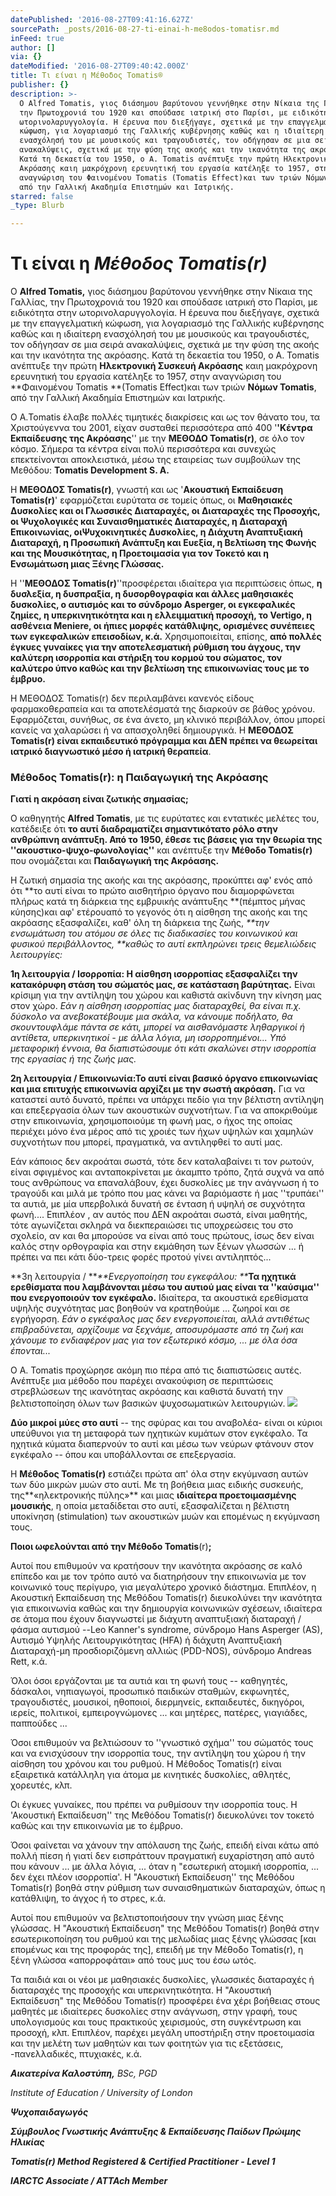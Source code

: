 ```yaml
---
datePublished: '2016-08-27T09:41:16.627Z'
sourcePath: _posts/2016-08-27-ti-einai-h-me8odos-tomatisr.md
inFeed: true
author: []
via: {}
dateModified: '2016-08-27T09:40:42.000Z'
title: Τι είναι η Μέθοδος Tomatis®
publisher: {}
description: >-
  Ο Alfred Tomatis, γιος διάσημου βαρύτονου γεννήθηκε στην Νίκαια της Γαλλίας,
  την Πρωτοχρονιά του 1920 και σπούδασε ιατρική στο Παρίσι, με ειδικότητα στην
  ωτορινολαρυγγολογία. Η έρευνα που διεξήγαγε, σχετικά με την επαγγελματική
  κώφωση, για λογαριασμό της Γαλλικής κυβέρνησης καθώς και η ιδιαίτερη
  ενασχόλησή του με μουσικούς και τραγουδιστές, τον οδήγησαν σε μια σειρά
  ανακαλύψεις, σχετικά με την φύση της ακοής και την ικανότητα της ακρόασης.
  Κατά τη δεκαετία του 1950, ο A. Tomatis ανέπτυξε την πρώτη Ηλεκτρονική Συσκευή
  Ακρόασης καιη μακρόχρονη ερευνητική του εργασία κατέληξε το 1957, στην
  αναγνώριση του Φαινομένου Tomatis (Tomatis Effect)και των τριών Νόμων Tomatis,
  από την Γαλλική Ακαδημία Επιστημών και Ιατρικής.
starred: false
_type: Blurb

---
```

# Τι είναι η _Μέθοδος Tomatis(r)_

Ο **Alfred Tomatis,** γιος διάσημου βαρύτονου γεννήθηκε στην Νίκαια της Γαλλίας, την Πρωτοχρονιά του 1920 και σπούδασε ιατρική στο Παρίσι, με ειδικότητα στην ωτορινολαρυγγολογία. Η έρευνα που διεξήγαγε, σχετικά με την επαγγελματική κώφωση, για λογαριασμό της Γαλλικής κυβέρνησης καθώς και η ιδιαίτερη ενασχόλησή του με μουσικούς και τραγουδιστές, τον οδήγησαν σε μια σειρά ανακαλύψεις, σχετικά με την φύση της ακοής και την ικανότητα της ακρόασης. Κατά τη δεκαετία του 1950, ο A. Tomatis ανέπτυξε την πρώτη **Ηλεκτρονική Συσκευή Ακρόασης** καιη μακρόχρονη ερευνητική του εργασία κατέληξε το 1957, στην αναγνώριση του **Φαινομένου Tomatis **(Tomatis Effect)και των τριών **Νόμων Tomatis**, από την Γαλλική Ακαδημία Επιστημών και Ιατρικής.

Ο Α.Tomatis έλαβε πολλές τιμητικές διακρίσεις και ως τον θάνατο του, τα Χριστούγεννα του 2001, είχαν συσταθεί περισσότερα από 400 '**'Κέντρα Εκπαίδευσης της Ακρόασης**'' με την **ΜΕΘΟΔΟ Tomatis(r)**, σε όλο τον κόσμο. Σήμερα τα κέντρα είναι πολύ περισσότερα και συνεχώς επεκτείνονται αποκλειστικά, μέσω της εταιρείας των συμβούλων της Μεθόδου: **Tomatis Development S. A.**

Η **ΜΕΘΟΔΟΣ Tomatis(r)**, γνωστή και ως '**Ακουστική Εκπαίδευση Tomatis(r)**' εφαρμόζεται ευρύτατα σε τομείς όπως, οι **Μαθησιακές Δυσκολίες και οι Γλωσσικές Διαταραχές, οι Διαταραχές της Προσοχής, οι Ψυχολογικές και Συναισθηματικές Διαταραχές, η Διαταραχή Επικοινωνίας, οιΨυχοκινητικές Δυσκολίες, η Διάχυτη Αναπτυξιακή Διαταραχή, η Προσωπική Ανάπτυξη και Ευεξία, η Βελτίωση της Φωνής και της Μουσικότητας, η Προετοιμασία για τον Τοκετό και η Ενσωμάτωση μιας Ξένης Γλώσσας.**

Η ''**ΜΕΘΟΔΟΣ Tomatis(r)**''προσφέρεται ιδιαίτερα για περιπτώσεις όπως, **η δυσλεξία, η δυσπραξία, η δυσορθογραφία και άλλες μαθησιακές δυσκολίες, ο αυτισμός και το σύνδρομο Asperger, οι εγκεφαλικές ζημίες, η υπερκινητικότητα και η ελλειμματική προσοχή, το Vertigo, η ασθένεια Meniere, οι ήπιες μορφές κατάθλιψης, ορισμένες συνέπειες των εγκεφαλικών επεισοδίων, κ.ά.** Χρησιμοποιείται, επίσης, **από πολλές έγκυες γυναίκες για την αποτελεσματική ρύθμιση του άγχους, την καλύτερη ισορροπία και στήριξη του κορμού του σώματος, τον καλύτερο ύπνο καθώς και την βελτίωση της επικοινωνίας τους με το έμβρυο.**

Η ΜΕΘΟΔΟΣ Tomatis(r) δεν περιλαμβάνει κανενός είδους φαρμακοθεραπεία και τα αποτελέσματά της διαρκούν σε βάθος χρόνου. Εφαρμόζεται, συνήθως, σε ένα άνετο, μη κλινικό περιβάλλον, όπου μπορεί κανείς να χαλαρώσει ή να απασχοληθεί δημιουργικά. Η **ΜΕΘΟΔΟΣ Tomatis(r) είναι εκπαιδευτικό πρόγραμμα και ΔΕΝ πρέπει να θεωρείται ιατρικό διαγνωστικό μέσο ή ιατρική θεραπεία**.

### **Μέθοδος Tomatis(r): η Παιδαγωγική της Ακρόασης**

**Γιατί η ακρόαση είναι ζωτικής σημασίας;**

Ο καθηγητής **Alfred Tomatis**, με τις ευρύτατες και εντατικές μελέτες του, κατέδειξε ότι **το αυτί **διαδραματίζει σημαντικότατο ρόλο στην ανθρώπινη ανάπτυξη. Από το 1950, έθεσε τις βάσεις για την θεωρία της '**'ακουστικο-ψυχο-φωνολογίας''** και ανέπτυξε την **Μέθοδο Tomatis(r)** που ονομάζεται και **Παιδαγωγική της Ακρόασης.**

Η ζωτική σημασία της ακοής και της ακρόασης, προκύπτει αφ' ενός από ότι **το αυτί είναι το πρώτο αισθητήριο όργανο που διαμορφώνεται πλήρως κατά τη διάρκεια της εμβρυικής ανάπτυξης **(πέμπτος μήνας κύησης)και αφ' ετέρουαπό το γεγονός ότι η αίσθηση της ακοής και της ακρόασης εξασφαλίζει, καθ' όλη τη διάρκεια της ζωής, _**την ενσωμάτωση του ατόμου σε όλες τις διαδικασίες του κοινωνικού και φυσικού περιβάλλοντος, **καθώς το αυτί εκπληρώνει τρεις θεμελιώδεις λειτουργίες:_

**1η λειτουργία / Ισορροπία: Η αίσθηση ισορροπίας εξασφαλίζει την κατακόρυφη στάση του σώματός μας, σε κατάσταση βαρύτητας.** Είναι κρίσιμη για την αντίληψη του χώρου και καθιστά ακίνδυνη την κίνηση μας στον χώρο. _Εάν η αίσθηση ισορροπίας μας διαταραχθεί, θα είναι π.χ. δύσκολο να ανεβοκατέβουμε μια σκάλα, να κάνουμε ποδήλατο, θα σκουντουφλάμε πάντα σε κάτι, μπορεί να αισθανόμαστε ληθαργικοί ή αντίθετα, υπερκινητικοί - με άλλα λόγια, μη ισορροπημένοι... Υπό μεταφορική έννοια, θα διαπιστώσουμε ότι κάτι σκαλώνει στην ισορροπία της εργασίας ή της ζωής μας._

**2η λειτουργία / Επικοινωνία:Το αυτί είναι βασικό όργανο επικοινωνίας και μια επιτυχής επικοινωνία αρχίζει με την σωστή ακρόαση.** Για να καταστεί αυτό δυνατό, πρέπει να υπάρχει πεδίο για την βέλτιστη αντίληψη και επεξεργασία όλων των ακουστικών συχνοτήτων. Για να αποκριθούμε στην επικοινωνία, χρησιμοποιούμε τη φωνή μας, ο ήχος της οποίας περιέχει μόνο ένα μέρος από τις χροιές των ήχων υψηλών και χαμηλών συχνοτήτων που μπορεί, πραγματικά, να αντιληφθεί το αυτί μας.

Εάν κάποιος δεν ακροάται σωστά, τότε δεν καταλαβαίνει τι τον ρωτούν, είναι σφιγμένος και ανταποκρίνεται με άκαμπτο τρόπο, ζητά συχνά να από τους ανθρώπους να επαναλάβουν, έχει δυσκολίες με την ανάγνωση ή το τραγούδι και μιλά με τρόπο που μας κάνει να βαριόμαστε ή μας ''τρυπάει'' τα αυτιά, με μία υπερβολικά δυνατή σε ένταση ή υψηλή σε συχνότητα φωνή.... Επιπλέον , αν αυτός που ΔΕΝ ακροάται σωστά, είναι μαθητής, τότε αγωνίζεται σκληρά να διεκπεραιώσει τις υποχρεώσεις του στο σχολείο, αν και θα μπορούσε να είναι από τους πρώτους, ίσως δεν είναι καλός στην ορθογραφία και στην εκμάθηση των ξένων γλωσσών ... ή πρέπει να πει κάτι δύο-τρεις φορές προτού γίνει αντιληπτός...

**3η λειτουργία / **_**Ενεργοποίηση του εγκεφάλου: **_**Τα ηχητικά ερεθίσματα που λαμβάνονται μέσω του αυτιού μας είναι τα ''καύσιμα'' που ενεργοποιούν τον εγκέφαλο.** Ιδιαίτερα, τα ακουστικά ερεθίσματα υψηλής συχνότητας μας βοηθούν να κρατηθούμε ... ζωηροί και σε εγρήγορση. _Εάν ο εγκέφαλος μας δεν ενεργοποιείται, αλλά αντιθέτως επιβραδύνεται, αρχίζουμε να ξεχνάμε, αποσυρόμαστε από τη ζωή και χάνουμε το ενδιαφέρον μας για τον εξωτερικό κόσμο, ... με όλα όσα έπονται..._

Ο Α. Tomatis προχώρησε ακόμη πιο πέρα από τις διαπιστώσεις αυτές. Ανέπτυξε μια μέθοδο που παρέχει ανακούφιση σε περιπτώσεις στρεβλώσεων της ικανότητας ακρόασης και καθιστά δυνατή την βελτιστοποίηση όλων των βασικών ψυχοσωματικών λειτουργιών.
![](https://the-grid-user-content.s3-us-west-2.amazonaws.com/72dba0f4-58e9-4912-9e5d-910896d59661.jpg)

**Δύο μικροί μύες στο αυτί** -- της σφύρας και του αναβολέα- είναι οι κύριοι υπεύθυνοι για τη μεταφορά των ηχητικών κυμάτων στον εγκέφαλο. Τα ηχητικά κύματα διαπερνούν το αυτί και μέσω των νεύρων φτάνουν στον εγκέφαλο -- όπου και υποβάλλονται σε επεξεργασία.

Η **Μέθοδος Tomatis(r)** εστιάζει πρώτα απ' όλα στην εκγύμναση αυτών των δύο μικρών μυών στο αυτί. Με τη βοήθεια μιας ειδικής συσκευής, της**«ηλεκτρονικής πύλης»** και μιας **ιδιαίτερα προετοιμασμένης μουσικής**, η οποία μεταδίδεται στο αυτί, εξασφαλίζεται η βέλτιστη υποκίνηση (stimulation) των ακουστικών μυών και επομένως η εκγύμναση τους.

**Ποιοι ωφελούνται από την Μέθοδο Tomatis**(r)**;**

Αυτοί που επιθυμούν να κρατήσουν την ικανότητα ακρόασης σε καλό επίπεδο και με τον τρόπο αυτό να διατηρήσουν την επικοινωνία με τον κοινωνικό τους περίγυρο, για μεγαλύτερο χρονικό διάστημα. Επιπλέον, η Ακουστική Εκπαίδευση της Μεθόδου Tomatis(r) διευκολύνει την ικανότητα για επικοινωνία καθώς και την δημιουργία κοινωνικών σχέσεων, ιδιαίτερα σε άτομα που έχουν διαγνωστεί με διάχυτη αναπτυξιακή διαταραχή / φάσμα αυτισμού --Leo Kanner's syndrome, σύνδρομο Hans Asperger (AS), Αυτισμό Υψηλής Λειτουργικότητας (HFA) ή διάχυτη Αναπτυξιακή Διαταραχή-μη προσδιοριζόμενη αλλιώς (PDD-NOS), σύνδρομο Andreas Rett, κ.ά.

Όλοι όσοι εργάζονται με τα αυτιά και τη φωνή τους -- καθηγητές, δάσκαλοι, νηπιαγωγοί, προσωπικό παιδικών σταθμών, εκφωνητές, τραγουδιστές, μουσικοί, ηθοποιοί, διερμηνείς, εκπαιδευτές, δικηγόροι, ιερείς, πολιτικοί, εμπειρογνώμονες ... και μητέρες, πατέρες, γιαγιάδες, παππούδες ...

Όσοι επιθυμούν να βελτιώσουν το ''γνωστικό σχήμα'' του σώματός τους και να ενισχύσουν την ισορροπία τους, την αντίληψη του χώρου ή την αίσθηση του χρόνου και του ρυθμού. Η Μέθοδος Tomatis(r) είναι εξαιρετικά κατάλληλη για άτομα με κινητικές δυσκολίες, αθλητές, χορευτές, κλπ.

Οι έγκυες γυναίκες, που πρέπει να ρυθμίσουν την ισορροπία τους. Η 'Ακουστική Εκπαίδευση'' της Μεθόδου Tomatis(r) διευκολύνει τον τοκετό καθώς και την επικοινωνία με το έμβρυο.

Όσοι φαίνεται να χάνουν την απόλαυση της ζωής, επειδή είναι κάτω από πολλή πίεση ή γιατί δεν εισπράττουν πραγματική ευχαρίστηση από αυτό που κάνουν ... με άλλα λόγια, ... όταν η "εσωτερική ατομική ισορροπία, ... δεν έχει πλέον ισορροπία'. Η "Ακουστική Εκπαίδευση'' της Μεθόδου Tomatis(r) βοηθά στην ρύθμιση των συναισθηματικών διαταραχών, όπως η κατάθλιψη, το άγχος ή το στρες, κ.ά.

Αυτοί που επιθυμούν να βελτιστοποιήσουν την γνώση μιας ξένης γλώσσας. Η "Ακουστική Εκπαίδευση" της Μεθόδου Tomatis(r) βοηθά στην εσωτερικοποίηση του ρυθμού και της μελωδίας μιας ξένης γλώσσας \[και επομένως και της προφοράς της\], επειδή με την Μέθοδο Tomatis(r), η ξένη γλώσσα «απορροφάται» από τους μυς του έσω ωτός.

Τα παιδιά και οι νέοι με μαθησιακές δυσκολίες, γλωσσικές διαταραχές ή διαταραχές της προσοχής και υπερκινητικότητα. Η "Ακουστική Εκπαίδευση" της Μεθόδου Tomatis(r) προσφέρει ένα χέρι βοήθειας στους μαθητές με ιδιαίτερες δυσκολίες στην ανάγνωση, στην γραφή, τους υπολογισμούς και τους πρακτικούς χειρισμούς, στη συγκέντρωση και προσοχή, κλπ. Επιπλέον, παρέχει μεγάλη υποστήριξη στην προετοιμασία και την μελέτη των μαθητών και των φοιτητών για τις εξετάσεις, -πανελλαδικές, πτυχιακές, κ.ά.

_**Αικατερίνα Καλοστύπη,** BSc, PGD_

_Institute of Education / University of London_

_**Ψυχοπαιδαγωγός**_

_**Σύμβουλος Γνωστικής Ανάπτυξης & Εκπαίδευσης Παίδων Πρώιμης Ηλικίας**_

_**Tomatis(r) Method Registered & Certified Practitioner - Level 1**_

_**IARCTC Associate / ATTAch Member**_